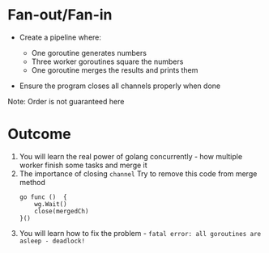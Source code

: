 # Fan-out/Fan-in

- Create a pipeline where:
    * One goroutine generates numbers
    * Three worker goroutines square the numbers
    * One goroutine merges the results and prints them

- Ensure the program closes all channels properly when done

Note: Order is not guaranteed here

# Outcome
1. You will learn the real power of golang concurrently - how multiple worker finish some tasks and merge it
2. The importance of closing `channel`
    Try to remove this code from merge method
    ```
	go func ()  {
		wg.Wait()
		close(mergedCh)
	}()
    ```
3. You will learn how to fix the problem - `fatal error: all goroutines are asleep - deadlock!`